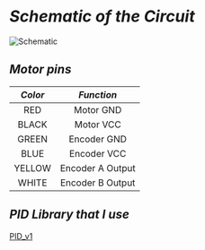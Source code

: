 # *Schematic of the Circuit*
![Schematic](https://github.com/efematabey/Arduino_Projects/assets/113831574/5c1cee7d-1383-4db7-a055-d2546f19be6b)

## *Motor pins*
| *Color* | *Function* |
| :---: | :---: |
| RED | Motor GND |
| BLACK | Motor VCC |
| GREEN | Encoder GND |
| BLUE | Encoder VCC |
| YELLOW | Encoder A Output |
| WHITE | Encoder B Output |

## *PID Library that I use*
[PID_v1](https://github.com/br3ttb/Arduino-PID-Library)
